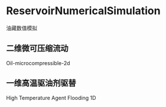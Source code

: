 # ReservoirNumericalSimulation
油藏数值模拟

## 二维微可压缩流动
Oil-microcompressible-2d

## 一维高温驱油剂驱替
High Temperature Agent Flooding 1D